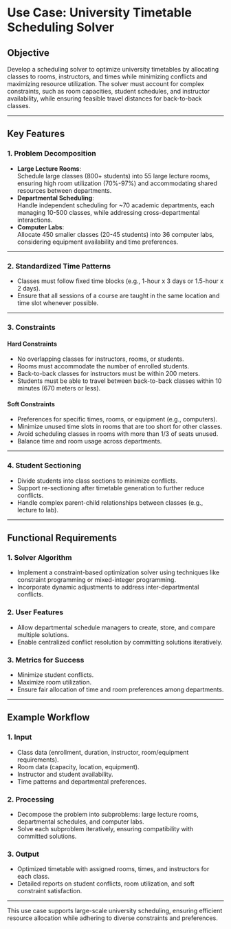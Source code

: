 
# Use Case: University Timetable Scheduling Solver

## Objective
Develop a scheduling solver to optimize university timetables by allocating classes to rooms, instructors, and times while minimizing conflicts and maximizing resource utilization. The solver must account for complex constraints, such as room capacities, student schedules, and instructor availability, while ensuring feasible travel distances for back-to-back classes.

---

## Key Features

### 1. Problem Decomposition
- **Large Lecture Rooms**:  
  Schedule large classes (800+ students) into 55 large lecture rooms, ensuring high room utilization (70%-97%) and accommodating shared resources between departments.
- **Departmental Scheduling**:  
  Handle independent scheduling for ~70 academic departments, each managing 10-500 classes, while addressing cross-departmental interactions.
- **Computer Labs**:  
  Allocate 450 smaller classes (20-45 students) into 36 computer labs, considering equipment availability and time preferences.

---

### 2. Standardized Time Patterns
- Classes must follow fixed time blocks (e.g., 1-hour x 3 days or 1.5-hour x 2 days).
- Ensure that all sessions of a course are taught in the same location and time slot whenever possible.

---

### 3. Constraints
#### Hard Constraints
- No overlapping classes for instructors, rooms, or students.
- Rooms must accommodate the number of enrolled students.
- Back-to-back classes for instructors must be within 200 meters.
- Students must be able to travel between back-to-back classes within 10 minutes (670 meters or less).

#### Soft Constraints
- Preferences for specific times, rooms, or equipment (e.g., computers).
- Minimize unused time slots in rooms that are too short for other classes.
- Avoid scheduling classes in rooms with more than 1/3 of seats unused.
- Balance time and room usage across departments.

---

### 4. Student Sectioning
- Divide students into class sections to minimize conflicts.
- Support re-sectioning after timetable generation to further reduce conflicts.
- Handle complex parent-child relationships between classes (e.g., lecture to lab).

---

## Functional Requirements

### 1. Solver Algorithm
- Implement a constraint-based optimization solver using techniques like constraint programming or mixed-integer programming.
- Incorporate dynamic adjustments to address inter-departmental conflicts.

### 2. User Features
- Allow departmental schedule managers to create, store, and compare multiple solutions.
- Enable centralized conflict resolution by committing solutions iteratively.

### 3. Metrics for Success
- Minimize student conflicts.
- Maximize room utilization.
- Ensure fair allocation of time and room preferences among departments.

---

## Example Workflow

### 1. Input
- Class data (enrollment, duration, instructor, room/equipment requirements).
- Room data (capacity, location, equipment).
- Instructor and student availability.
- Time patterns and departmental preferences.

### 2. Processing
- Decompose the problem into subproblems: large lecture rooms, departmental schedules, and computer labs.
- Solve each subproblem iteratively, ensuring compatibility with committed solutions.

### 3. Output
- Optimized timetable with assigned rooms, times, and instructors for each class.
- Detailed reports on student conflicts, room utilization, and soft constraint satisfaction.

---

This use case supports large-scale university scheduling, ensuring efficient resource allocation while adhering to diverse constraints and preferences.
